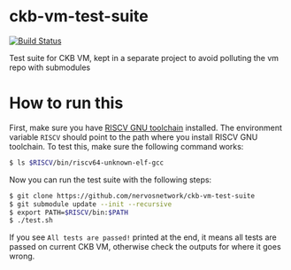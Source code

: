 # ckb-vm-test-suite

[![Build Status](https://dev.azure.com/nervosnetwork/ckb-vm-test-suite/_apis/build/status/nervosnetwork.ckb-vm-test-suite?branchName=master)](https://dev.azure.com/nervosnetwork/ckb-vm-test-suite/_build/latest?definitionId=6&branchName=master)

Test suite for CKB VM, kept in a separate project to avoid polluting the vm repo with submodules

# How to run this

First, make sure you have [RISCV GNU toolchain](https://github.com/riscv/riscv-gnu-toolchain) installed. The environment variable `RISCV` should point to the path where you install RISCV GNU toolchain. To test this, make sure the following command works:

```bash
$ ls $RISCV/bin/riscv64-unknown-elf-gcc
```

Now you can run the test suite with the following steps:

```bash
$ git clone https://github.com/nervosnetwork/ckb-vm-test-suite
$ git submodule update --init --recursive
$ export PATH=$RISCV/bin:$PATH
$ ./test.sh
```

If you see `All tests are passed!` printed at the end, it means all tests are passed on current CKB VM, otherwise check the outputs for where it goes wrong.
